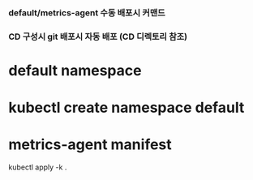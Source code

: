### default/metrics-agent 수동 배포시 커맨드
### CD 구성시 git 배포시 자동 배포 (CD 디렉토리 참조)

# default namespace
# kubectl create namespace default

# metrics-agent manifest
kubectl apply -k .
